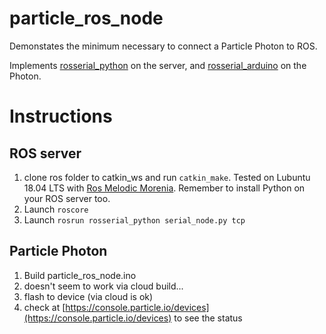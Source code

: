 
# particle_ros_node
Demonstates the minimum necessary to connect a Particle Photon to ROS.

Implements [rosserial_python](http://wiki.ros.org/rosserial_python) on the server, and [rosserial_arduino](http://wiki.ros.org/rosserial_arduino) on the Photon.

# Instructions
## ROS server
1. clone ros folder to catkin_ws and run `catkin_make`. Tested on Lubuntu 18.04 LTS with [Ros Melodic Morenia](http://wiki.ros.org/melodic). Remember to install Python on your ROS server too.
2. Launch `roscore`
3. Launch `rosrun rosserial_python serial_node.py tcp`
## Particle Photon
1. Build particle_ros_node.ino
2. doesn't seem to work via cloud build...
3. flash to device (via cloud is ok)
4. check at [https://console.particle.io/devices](https://console.particle.io/devices) to see the status